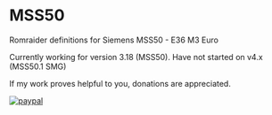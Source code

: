 # MSS50
Romraider definitions for Siemens MSS50 - E36 M3 Euro

Currently working for version 3.18 (MSS50). Have not started on v4.x (MSS50.1 SMG)

If my work proves helpful to you, donations are appreciated. 

[![paypal](https://www.paypalobjects.com/en_US/i/btn/btn_donateCC_LG.gif)](https://www.paypal.com/donate?hosted_button_id=TFWBHH4WEEHAU)
